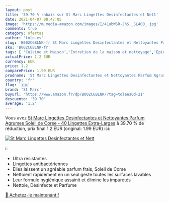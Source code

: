 ```yaml
---
layout: post
title: '39.70 % rabais sur St Marc Lingettes Desinfectantes et Nett'
date: 2021-04-07 08:47:05
image: 'https://m.media-amazon.com/images/I/41ubWSR-JhS._SL400_.jpg'
comments: true
category: ofertas
author: 'tole.es'
slug: 'B002C6BLNK-fr St Marc Lingettes Desinfectantes et Nettoyantes Parfum...'
sku: 'B002C6BLNK-fr'
tags: [ 'Cuisine et Maison','Entretien de la maison et nettoyage','Epicerie','Produits dentretien','Produits et accessoires de nettoyage','st marc','Épicerie', ]
actualPrice: 1.2 EUR
currency: EUR
price: 1.2
comparePrice: 1.99 EUR
prodname: 'St Marc Lingettes Desinfectantes et Nettoyantes Parfum Agrumes Soleil de Corse - 40 Lingettes Extra-Larges'
country: 'fr'
flag: '🇫🇷'
brand: 'St Marc'
buyurl: 'https://www.amazon.fr/dp/B002C6BLNK/?tag=tolees0d-21'
descuento: '39.70'
average: '1.2'
---
```


Vous avez [St Marc Lingettes Desinfectantes et Nettoyantes Parfum Agrumes Soleil de Corse - 40 Lingettes Extra-Larges](https://www.amazon.fr/dp/B002C6BLNK/?tag=tolees0d-21)  à  39.70 % de réduction, prix final  1.2 EUR (original: 1.99 EUR) ici:

[![St Marc Lingettes Desinfectantes et Nett](https://m.media-amazon.com/images/I/41ubWSR-JhS._SL400_.jpg)](https://www.amazon.fr/dp/B002C6BLNK/?tag=tolees0d-21)

ℹ️:

- Ultra résistantes
- Lingettes antibactériennes
- Elles laissent un agréable parfum frais, Soleil de Corse
- Nettoient rapidement en un seul geste toutes les surfaces lavables
- Leur formule hygiénique assainit et élimine les impuretés
- Nettoie, Désinfecte et Parfume

[🛒 Achetez-le maintenant!!](https://www.amazon.fr/dp/B002C6BLNK/?tag=tolees0d-21)
